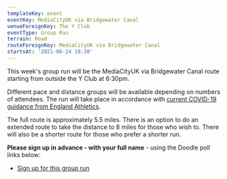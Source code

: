 ```yaml
---
templateKey: event
eventKey: MediaCityUK via Bridgewater Canal
venueForeignKey: The Y Club
eventType: Group Run
terrain: Road
routeForeignKey: MediaCityUK via Bridgewater Canal
startsAt: '2021-06-24 18:30'
---
```

This week's group run will be the MediaCityUK via Bridgewater Canal route starting from
outside the Y Club at 6:30pm.

Different pace and distance groups will be available depending on
numbers of attendees. The run will take place in accordance with [current COVID-19
guidance from England Athletics](/about/coronavirus-group-running-guidance/).

The full route is approximately 5.5 miles. There is an option to do
an extended route to take the distance to 8 miles for those who wish to. There will also be a
shorter route for those who prefer a shorter run.

**Please sign up in advance - with your full name** - using the
Doodle poll links below:

* [Sign up for this group run](https://doodle.com/poll/izuytc4iidvmcfxf)
